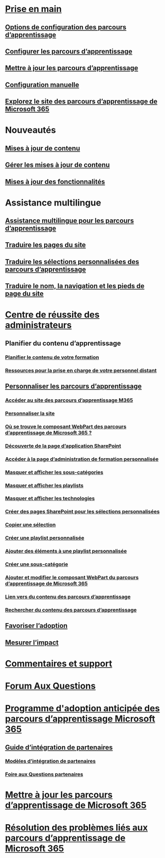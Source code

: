 # [Prise en main](index.md)  
## [Options de configuration des parcours d’apprentissage](custom_setupoptions.md)
## [Configurer les parcours d’apprentissage](custom_provision.md)
## [Mettre à jour les parcours d’apprentissage](custom_update.md)
## [Configuration manuelle](custom_manualsetup.md)
## [Explorez le site des parcours d’apprentissage de Microsoft 365](custom_exploresite.md)
# Nouveautés 
## [Mises à jour de contenu](custom_contentupdates.md) 
## [Gérer les mises à jour de contenu](custom_contentupdatesmanage.md)
## [Mises à jour des fonctionnalités](custom_featureupdates.md)
# Assistance multilingue
## [Assistance multilingue pour les parcours d’apprentissage](custom_overview_ml.md)
## [Traduire les pages du site](custom_translate_page_ml.md)
## [Traduire les sélections personnalisées des parcours d’apprentissage](custom_translate_pl_ml.md)
## [Traduire le nom, la navigation et les pieds de page du site](custom_sitenamenav_ml.md)
# [Centre de réussite des administrateurs](custom_successcenter.md)
## Planifier du contenu d’apprentissage 
### [Planifier le contenu de votre formation](custom_plancontent.md)
### [Ressources pour la prise en charge de votre personnel distant](custom_plancontent_remoteresources.md)
## [Personnaliser les parcours d’apprentissage](custom_overview.md)
### [Accéder au site des parcours d’apprentissage M365](custom_goto.md)
### [Personnaliser la site](custom_edithelp.md)
### [Où se trouve le composant WebPart des parcours d’apprentissage de Microsoft 365 ?](custom_whereiswebpart.md)
### [Découverte de la page d’application SharePoint](custom_apppages.md)
### [Accéder à la page d’administration de formation personnalisée](custom_accessadmin.md)
### [Masquer et afficher les sous-catégories](custom_hideshowsub.md)
### [Masquer et afficher les playlists](custom_hideshowplaylists.md)
### [Masquer et afficher les technologies](custom_hideshowtech.md)
### [Créer des pages SharePoint pour les sélections personnalisées](custom_createnewpage.md)
### [Copier une sélection](custom_copyplaylist.md)
### [Créer une playlist personnalisée](custom_createnewplaylist.md)
### [Ajouter des éléments à une playlist personnalisée](custom_addassets.md)
### [Créer une sous-catégorie](custom_createnewcat.md)
### [Ajouter et modifier le composant WebPart du parcours d’apprentissage de Microsoft 365](custom_addwebpart.md)
### [Lien vers du contenu des parcours d’apprentissage](custom_linking.md)
### [Rechercher du contenu des parcours d’apprentissage](custom_search.md)
## [Favoriser l’adoption](driveadoption.md)
## [Mesurer l’impact](custom_measureimpact.md)
# [Commentaires et support](feedback.md)
# [Forum Aux Questions](faq.md)
# [Programme d'adoption anticipée des parcours d’apprentissage Microsoft 365](custom_partnerguide.md)
## [Guide d’intégration de partenaires](custom_partnerguide_getfam.md)
### [Modèles d’intégration de partenaires](custom_partnerguide_contint.md) 
### [Foire aux Questions partenaires](custom_partner.md)
# [Mettre à jour les parcours d’apprentissage de Microsoft 365](custom_update.md)
# [Résolution des problèmes liés aux parcours d’apprentissage de Microsoft 365](custom_troubleshooting.md) 